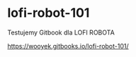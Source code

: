 # lofi-robot-101
Testujemy Gitbook dla LOFI ROBOTA 

https://wooyek.gitbooks.io/lofi-robot-101/


 <div id="disqus_thread"></div>
    <script type="text/javascript">
        var disqus_shortname = "lofirobot";
        var disqus_title = "Robot ze smartfonem";
        var disqus_url = "https://wooyek.gitbooks.io/lofi-robot-101/content/index.html";
        var disqus_identifier = "lofirobot-1109";
    </script>
</div>